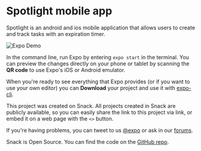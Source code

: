 # Spotlight mobile app

Spotlight is an android and ios mobile application that allows users to create and track tasks with an expiration timer. 

![Expo Demo](https://user-images.githubusercontent.com/9118865/151909045-cf47464e-f74c-4b43-90c8-ad98978805ba.gif)


In the command line, run Expo by entering ````expo start```` in the terminal. You can preview the changes directly on your phone or tablet by scanning the **QR code** to use Expo's iOS or Android emulator.

When you're ready to see everything that Expo provides (or if you want to use your own editor) you can **Download** your project and use it with [expo-cli](https://docs.expo.io/get-started/installation).

This project was created on Snack. All projects created in Snack are publicly available, so you can easily share the link to this project via link, or embed it on a web page with the `<>` button.

If you're having problems, you can tweet to us [@expo](https://twitter.com/expo) or ask in our [forums](https://forums.expo.io/c/snack).

Snack is Open Source. You can find the code on the [GitHub repo](https://github.com/expo/snack).
